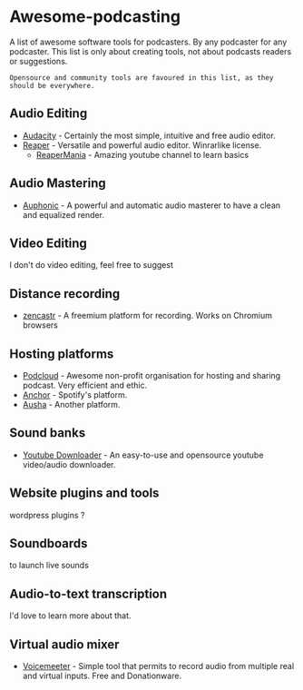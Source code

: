 # Awesome-podcasting
A list of awesome software tools for podcasters. By any podcaster for any podcaster.
This list is only about creating tools, not about podcasts readers or suggestions.
~~~~
Opensource and community tools are favoured in this list, as they should be everywhere.
~~~~

## Audio Editing
- [Audacity](https://www.audacityteam.org/download/) - Certainly the most simple, intuitive and free audio editor.
- [Reaper](https://www.reaper.fm/) - Versatile and powerful audio editor. Winrarlike license.
  - [ReaperMania](https://www.youtube.com/@REAPERMania) - Amazing youtube channel to learn basics

## Audio Mastering
- [Auphonic](https://auphonic.com/) - A powerful and automatic audio masterer to have a clean and equalized render.

## Video Editing
I don't do video editing, feel free to suggest

## Distance recording
- [zencastr](https://zencastr.com) - A freemium platform for recording. Works on Chromium browsers

## Hosting platforms
- [Podcloud](https://podcloud.fr/) - Awesome non-profit organisation for hosting and sharing podcast. Very efficient and ethic.
- [Anchor](https://anchor.fm/) - Spotify's platform.
- [Ausha](https://www.ausha.co/) - Another platform.

## Sound banks
- [Youtube Downloader](https://github.com/Tyrrrz/YoutubeDownloader#readme) - An easy-to-use and opensource youtube video/audio downloader.

## Website plugins and tools
wordpress plugins ?

## Soundboards
to launch live sounds

## Audio-to-text transcription
I'd love to learn more about that.

## Virtual audio mixer
- [Voicemeeter](https://vb-audio.com/Voicemeeter/) - Simple tool that permits to record audio from multiple real and virtual inputs. Free and Donationware.
